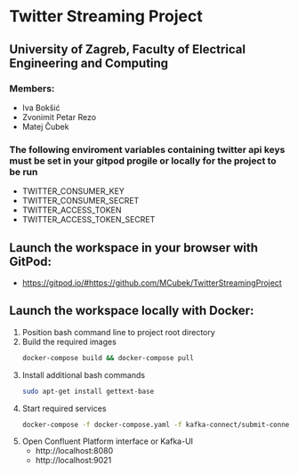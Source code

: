 # Twitter Streaming Project
## University of Zagreb, Faculty of Electrical Engineering and Computing

### Members:
- Iva Bokšić
- Zvonimit Petar Rezo
- Matej Čubek

### The following enviroment variables containing **twitter api keys** must be set in your gitpod progile or locally for the project to be run
- TWITTER_CONSUMER_KEY
- TWITTER_CONSUMER_SECRET
- TWITTER_ACCESS_TOKEN
- TWITTER_ACCESS_TOKEN_SECRET

## Launch the workspace in your browser with GitPod:
- https://gitpod.io/#https://github.com/MCubek/TwitterStreamingProject

## Launch the workspace locally with Docker:
1. Position bash command line to project root directory
2. Build the required images
    ```Bash
    docker-compose build && docker-compose pull
    ```
3. Install additional bash commands
    ```Bash
    sudo apt-get install gettext-base
    ```
4. Start required services
    ```Bash
    docker-compose -f docker-compose.yaml -f kafka-connect/submit-connectors.yaml up -d
    ```
5. Open Confluent Platform interface or Kafka-UI
    - http://localhost:8080
    - http://localhost:9021